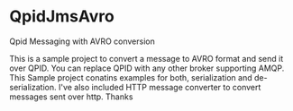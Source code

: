 # QpidJmsAvro
Qpid Messaging with AVRO conversion

This is a sample project to convert a message to AVRO format and send it over QPID. You can replace QPID with any other broker supporting AMQP. This Sample project conatins examples for both, serialization and de-serialization. I've also included HTTP message converter to convert messages sent over http. Thanks
